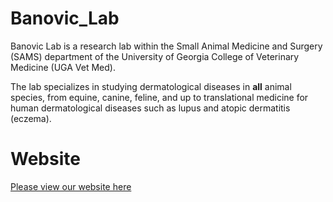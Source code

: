 # Banovic_Lab
Banovic Lab is a research lab within the Small Animal Medicine and Surgery (SAMS) department of the University of Georgia College of Veterinary Medicine (UGA Vet Med). 

The lab specializes in studying dermatological diseases in **all** animal species, from equine, canine, feline, and up to translational medicine for human dermatological diseases such as lupus and atopic dermatitis (eczema).

# Website
[Please view our website here](https://banoviclabs.github.io/index.html/)
